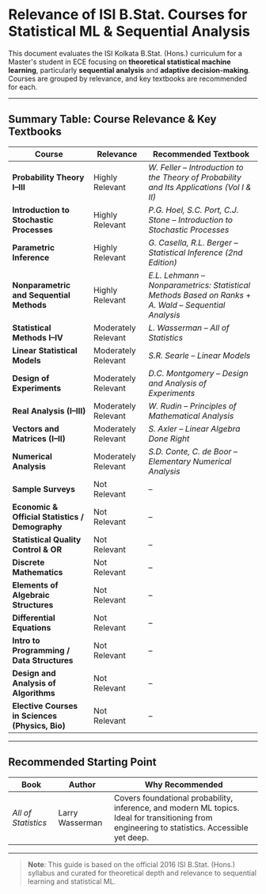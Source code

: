 # Relevance of ISI B.Stat. Courses for Statistical ML & Sequential Analysis

This document evaluates the ISI Kolkata B.Stat. (Hons.) curriculum for a Master's student in ECE focusing on **theoretical statistical machine learning**, particularly **sequential analysis** and **adaptive decision-making**. Courses are grouped by relevance, and key textbooks are recommended for each.

---

## Summary Table: Course Relevance & Key Textbooks

| **Course**                                     | **Relevance**        | **Recommended Textbook**                                                                 |
|------------------------------------------------|-----------------------|------------------------------------------------------------------------------------------|
| **Probability Theory I–III**                   | Highly Relevant       | *W. Feller* – _Introduction to the Theory of Probability and Its Applications (Vol I & II)_ |
| **Introduction to Stochastic Processes**       | Highly Relevant       | *P.G. Hoel, S.C. Port, C.J. Stone* – _Introduction to Stochastic Processes_              |
| **Parametric Inference**                       | Highly Relevant       | *G. Casella, R.L. Berger* – _Statistical Inference (2nd Edition)_                        |
| **Nonparametric and Sequential Methods**       | Highly Relevant       | *E.L. Lehmann* – _Nonparametrics: Statistical Methods Based on Ranks_ + *A. Wald* – _Sequential Analysis_ |
| **Statistical Methods I–IV**                   | Moderately Relevant   | *L. Wasserman* – _All of Statistics_                                                    |
| **Linear Statistical Models**                  | Moderately Relevant   | *S.R. Searle* – _Linear Models_                                                          |
| **Design of Experiments**                      | Moderately Relevant   | *D.C. Montgomery* – _Design and Analysis of Experiments_                                 |
| **Real Analysis (I–III)**                      | Moderately Relevant   | *W. Rudin* – _Principles of Mathematical Analysis_                                       |
| **Vectors and Matrices (I–II)**                | Moderately Relevant   | *S. Axler* – _Linear Algebra Done Right_                                                 |
| **Numerical Analysis**                         | Moderately Relevant   | *S.D. Conte, C. de Boor* – _Elementary Numerical Analysis_                               |
| **Sample Surveys**                             | Not Relevant          | –                                                                                        |
| **Economic & Official Statistics / Demography**| Not Relevant          | –                                                                                        |
| **Statistical Quality Control & OR**           | Not Relevant          | –                                                                                        |
| **Discrete Mathematics**                       | Not Relevant          | –                                                                                        |
| **Elements of Algebraic Structures**           | Not Relevant          | –                                                                                        |
| **Differential Equations**                     | Not Relevant          | –                                                                                        |
| **Intro to Programming / Data Structures**     | Not Relevant          | –                                                                                        |
| **Design and Analysis of Algorithms**          | Not Relevant          | –                                                                                        |
| **Elective Courses in Sciences (Physics, Bio)**| Not Relevant          | –                                                                                        |

---

## Recommended Starting Point

| **Book**                    | **Author**           | **Why Recommended**                                                                 |
|----------------------------|----------------------|--------------------------------------------------------------------------------------|
| _All of Statistics_        | Larry Wasserman      | Covers foundational probability, inference, and modern ML topics. Ideal for transitioning from engineering to statistics. Accessible yet deep. |

---

> **Note**: This guide is based on the official 2016 ISI B.Stat. (Hons.) syllabus and curated for theoretical depth and relevance to sequential learning and statistical ML.

